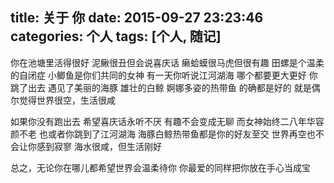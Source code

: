 title: 关于 你
date: 2015-09-27 23:23:46
categories: 个人
tags: [个人, 随记]
---
你在池塘里活得很好
泥鳅很丑但会说喜庆话
癞蛤蟆很马虎但很有趣
田螺是个温柔的自闭症
小鲫鱼是你们共同的女神
有一天你听说江河湖海
哪个都要更大更好
你跳了出去
遇见了美丽的海豚
雄壮的白鲸
婀娜多姿的热带鱼
的确都是好的
就是偶尔觉得世界很空，生活很咸

如果你没有跑出去
希望喜庆话永听不厌
有趣不会变成无聊
而女神始终二八年华容颜不老
也或者你跳到了江河湖海
海豚白鲸热带鱼都是你的好友至交
世界再空也不会让你感到寂寥
海水很咸，但生活刚好

总之，无论你在哪儿都希望世界会温柔待你
你最爱的同样把你放在手心当成宝
